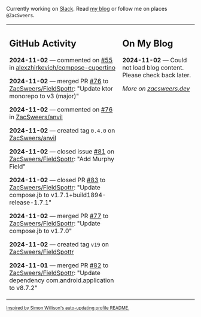 Currently working on [Slack](https://slack.com/). Read [my blog](https://zacsweers.dev/) or follow me on places `@ZacSweers`.

<table><tr><td valign="top" width="60%">

## GitHub Activity
<!-- githubActivity starts -->
**2024-11-02** — commented on [#55](https://github.com/alexzhirkevich/compose-cupertino/issues/55#issuecomment-2453050011) in [alexzhirkevich/compose-cupertino](https://github.com/alexzhirkevich/compose-cupertino)

**2024-11-02** — merged PR [#76](https://github.com/ZacSweers/FieldSpottr/pull/76) to [ZacSweers/FieldSpottr](https://github.com/ZacSweers/FieldSpottr): "Update ktor monorepo to v3 (major)"

**2024-11-02** — commented on [#76](https://github.com/ZacSweers/anvil/issues/76#issuecomment-2452870102) in [ZacSweers/anvil](https://github.com/ZacSweers/anvil)

**2024-11-02** — created tag `0.4.0` on [ZacSweers/anvil](https://github.com/ZacSweers/anvil)

**2024-11-02** — closed issue [#81](https://github.com/ZacSweers/FieldSpottr/issues/81) on [ZacSweers/FieldSpottr](https://github.com/ZacSweers/FieldSpottr): "Add Murphy Field"

**2024-11-02** — closed PR [#83](https://github.com/ZacSweers/FieldSpottr/pull/83) to [ZacSweers/FieldSpottr](https://github.com/ZacSweers/FieldSpottr): "Update compose.jb to v1.7.1+build1894-release-1.7.1"

**2024-11-02** — merged PR [#77](https://github.com/ZacSweers/FieldSpottr/pull/77) to [ZacSweers/FieldSpottr](https://github.com/ZacSweers/FieldSpottr): "Update compose.jb to v1.7.0"

**2024-11-02** — created tag `v19` on [ZacSweers/FieldSpottr](https://github.com/ZacSweers/FieldSpottr)

**2024-11-01** — merged PR [#82](https://github.com/ZacSweers/FieldSpottr/pull/82) to [ZacSweers/FieldSpottr](https://github.com/ZacSweers/FieldSpottr): "Update dependency com.android.application to v8.7.2"
<!-- githubActivity ends -->
</td><td valign="top" width="40%">

## On My Blog
<!-- blog starts -->
**2024-11-02** — Could not load blog content. Please check back later.
<!-- blog ends -->
_More on [zacsweers.dev](https://zacsweers.dev/)_
</td></tr></table>

<sub><a href="https://simonwillison.net/2020/Jul/10/self-updating-profile-readme/">Inspired by Simon Willison's auto-updating profile README.</a></sub>